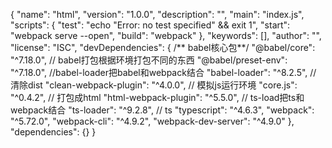 {
  "name": "html",
  "version": "1.0.0",
  "description": "",
  "main": "index.js",
  "scripts": {
    "test": "echo \"Error: no test specified\" && exit 1",
    "start": "webpack serve --open",
    "build": "webpack"
  },
  "keywords": [],
  "author": "",
  "license": "ISC",
  "devDependencies": {
    /** babel核心包**/
    "@babel/core": "^7.18.0",
    // babel打包根据环境打包不同的东西
    "@babel/preset-env": "^7.18.0",
    //babel-loader把babel和webpack结合
    "babel-loader": "^8.2.5",
    // 清除dist
    "clean-webpack-plugin": "^4.0.0",
    // 模拟js运行环境
    "core.js": "^0.4.2",
    // 打包成html
    "html-webpack-plugin": "^5.5.0",
    // ts-load把ts和webpack结合
    "ts-loader": "^9.2.8",
    // ts
    "typescript": "^4.6.3",
    "webpack": "^5.72.0",
    "webpack-cli": "^4.9.2",
    "webpack-dev-server": "^4.9.0"
  },
  "dependencies": {}
}
<!-- 

gihub token认证
settings ---\> Developer settings---\>Personal access tokens---\>generate a personal access token ---\>repo admin:org admin:public_key admin:repo_hook admin:org_hook
点击绿色按钮生成token
    
-->

    
